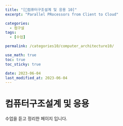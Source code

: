 ```yaml
---
title: "[🤜컴퓨터구조설계 및 응용 10]"
excerpt: "Parallel PRocessors from Client to Cloud"

categories:
  - 컴구설
tags:
  - [수업]

permalink: /categories10/computer_architecture10/

use_math: true
toc: true
toc_sticky: true

date: 2023-06-04
last_modified_at: 2023-06-04
---
```


# 컴퓨터구조설계 및 응용

수업을 듣고 정리한 페이지 입니다.

